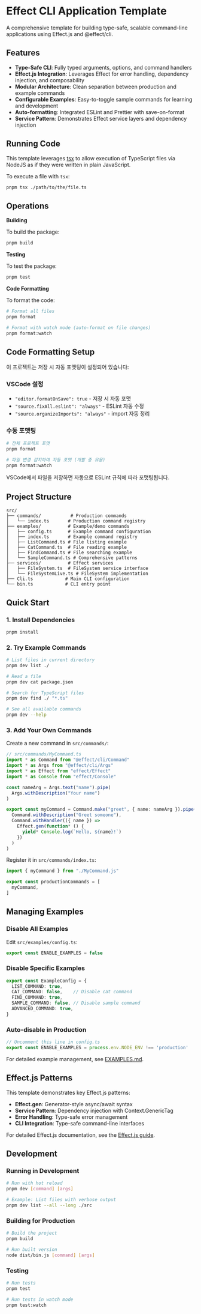 # Effect CLI Application Template

A comprehensive template for building type-safe, scalable command-line applications using Effect.js and @effect/cli.

## Features

- **Type-Safe CLI**: Fully typed arguments, options, and command handlers
- **Effect.js Integration**: Leverages Effect for error handling, dependency injection, and composability  
- **Modular Architecture**: Clean separation between production and example commands
- **Configurable Examples**: Easy-to-toggle sample commands for learning and development
- **Auto-formatting**: Integrated ESLint and Prettier with save-on-format
- **Service Pattern**: Demonstrates Effect service layers and dependency injection 

## Running Code

This template leverages [tsx](https://tsx.is) to allow execution of TypeScript files via NodeJS as if they were written in plain JavaScript.

To execute a file with `tsx`:

```sh
pnpm tsx ./path/to/the/file.ts
```

## Operations

**Building**

To build the package:

```sh
pnpm build
```

**Testing**

To test the package:

```sh
pnpm test
```

**Code Formatting**

To format the code:

```sh
# Format all files
pnpm format

# Format with watch mode (auto-format on file changes)
pnpm format:watch
```

## Code Formatting Setup

이 프로젝트는 저장 시 자동 포맷팅이 설정되어 있습니다:

### VSCode 설정
- `"editor.formatOnSave": true` - 저장 시 자동 포맷
- `"source.fixAll.eslint": "always"` - ESLint 자동 수정
- `"source.organizeImports": "always"` - import 자동 정리

### 수동 포맷팅
```sh
# 전체 프로젝트 포맷
pnpm format

# 파일 변경 감지하여 자동 포맷 (개발 중 유용)
pnpm format:watch
```

VSCode에서 파일을 저장하면 자동으로 ESLint 규칙에 따라 포맷팅됩니다.

## Project Structure

```
src/
├── commands/           # Production commands
│   └── index.ts       # Production command registry
├── examples/          # Example/demo commands  
│   ├── config.ts      # Example command configuration
│   ├── index.ts       # Example command registry
│   ├── ListCommand.ts # File listing example
│   ├── CatCommand.ts  # File reading example
│   ├── FindCommand.ts # File searching example
│   └── SampleCommand.ts # Comprehensive patterns
├── services/          # Effect services
│   ├── FileSystem.ts  # FileSystem service interface
│   └── FileSystemLive.ts # FileSystem implementation
├── Cli.ts            # Main CLI configuration
└── bin.ts            # CLI entry point
```

## Quick Start

### 1. Install Dependencies
```sh
pnpm install
```

### 2. Try Example Commands
```sh
# List files in current directory
pnpm dev list ./

# Read a file  
pnpm dev cat package.json

# Search for TypeScript files
pnpm dev find ./ "*.ts"

# See all available commands
pnpm dev --help
```

### 3. Add Your Own Commands

Create a new command in `src/commands/`:

```typescript
// src/commands/MyCommand.ts
import * as Command from "@effect/cli/Command"
import * as Args from "@effect/cli/Args"  
import * as Effect from "effect/Effect"
import * as Console from "effect/Console"

const nameArg = Args.text("name").pipe(
  Args.withDescription("Your name")
)

export const myCommand = Command.make("greet", { name: nameArg }).pipe(
  Command.withDescription("Greet someone"),
  Command.withHandler(({ name }) =>
    Effect.gen(function* () {
      yield* Console.log(`Hello, ${name}!`)
    })
  )
)
```

Register it in `src/commands/index.ts`:

```typescript
import { myCommand } from "./MyCommand.js"

export const productionCommands = [
  myCommand,
]
```

## Managing Examples

### Disable All Examples

Edit `src/examples/config.ts`:

```typescript
export const ENABLE_EXAMPLES = false
```

### Disable Specific Examples

```typescript
export const ExampleConfig = {
  LIST_COMMAND: true,
  CAT_COMMAND: false,    // Disable cat command
  FIND_COMMAND: true,
  SAMPLE_COMMAND: false, // Disable sample command
  ADVANCED_COMMAND: true,
}
```

### Auto-disable in Production

```typescript
// Uncomment this line in config.ts
export const ENABLE_EXAMPLES = process.env.NODE_ENV !== 'production'
```

For detailed example management, see [EXAMPLES.md](./EXAMPLES.md).

## Effect.js Patterns

This template demonstrates key Effect.js patterns:

- **Effect.gen**: Generator-style async/await syntax
- **Service Pattern**: Dependency injection with Context.GenericTag
- **Error Handling**: Type-safe error management
- **CLI Integration**: Type-safe command-line interfaces

For detailed Effect.js documentation, see the [Effect.js guide](./docs/effect-js-guide.md).

## Development

### Running in Development
```sh
# Run with hot reload
pnpm dev [command] [args]

# Example: List files with verbose output  
pnpm dev list --all --long ./src
```

### Building for Production
```sh
# Build the project
pnpm build

# Run built version
node dist/bin.js [command] [args]
```

### Testing
```sh
# Run tests
pnpm test

# Run tests in watch mode
pnpm test:watch
```

